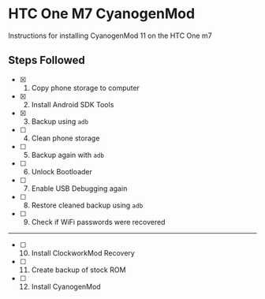 HTC One M7 CyanogenMod
======================

Instructions for installing CyanogenMod 11 on the HTC One m7

## Steps Followed

- [X] 1. Copy phone storage to computer
- [X] 2. Install Android SDK Tools
- [X] 3. Backup using `adb`
- [ ] 4. Clean phone storage
- [ ] 5. Backup again with `adb`
- [ ] 6. Unlock Bootloader
- [ ] 7. Enable USB Debugging again
- [ ] 8. Restore cleaned backup using `adb`
- [ ] 9. Check if WiFi passwords were recovered

----

- [ ] 10. Install ClockworkMod Recovery
- [ ] 11. Create backup of stock ROM
- [ ] 12. Install CyanogenMod
